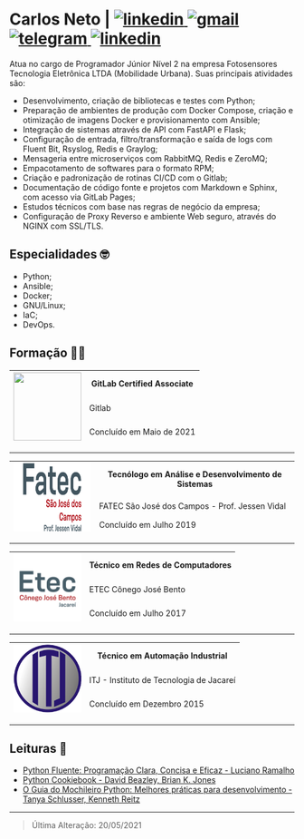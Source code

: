 # Carlos Neto | <a href="https://github.com/augustoliks/cv-latex/raw/main/cv-dev-carlos-augusto-santos-neto.pdf" target="_blank"> <img alt="linkedin" src="https://img.shields.io/badge/Curriculum Vitae-0077B5?style=for-the-badge&logoColor=green"> </a> <a href="mailto:carlos.neto.dev@gmail.com" target="_blank"> <img alt="gmail" src="https://img.shields.io/badge/Gmail-D14836?style=for-the-badge&logo=gmail&logoColor=white"> </a> <a href="https://t.me/augusto_liks" target="_blank"> <img alt="telegram" src="https://img.shields.io/badge/Telegram-2CA5E0?style=for-the-badge&logo=telegram&logoColor=white"> </a> <a href="https://www.linkedin.com/in/c-neto/" target="_blank"> <img alt="linkedin" src="https://img.shields.io/badge/LinkedIn-0077B5?style=for-the-badge&logo=linkedin&logoColor=white"> </a>

Atua no cargo de Programador Júnior Nível 2 na empresa Fotosensores Tecnologia Eletrônica LTDA (Mobilidade Urbana). Suas principais atividades são: 

- Desenvolvimento, criação de bibliotecas e testes com Python;
- Preparação de ambientes de produção com Docker Compose, criação e otimização de imagens Docker e provisionamento com Ansible;
- Integração de sistemas através de API com FastAPI e Flask;
- Configuração de entrada, filtro/transformação e saída de logs com Fluent Bit, Rsyslog, Redis e Graylog;
- Mensageria entre microserviços com RabbitMQ, Redis e ZeroMQ;
- Empacotamento de softwares para o formato RPM;
- Criação e padronização de rotinas CI/CD com o Gitlab;
- Documentação de código fonte e projetos com Markdown e Sphinx, com acesso via GitLab Pages;
- Estudos técnicos com base nas regras de negócio da empresa;
- Configuração de Proxy Reverso e ambiente Web seguro, através do NGINX com SSL/TLS.

## Especialidades :nerd_face:	

- Python;
- Ansible;
- Docker;
- GNU/Linux;
- IaC;
- DevOps.

## Formação :man_student:	

<table>
    <thead>
        <tr>
            <th rowspan="3">
                <a href="https://api.badgr.io/public/assertions/teqZe_UcTUWpEOUNjikhbQ?identity__email=carlos.neto.dev%40gmail.com">
                    <img width="120px" height="120px" src="https://api.badgr.io/public/assertions/teqZe_UcTUWpEOUNjikhbQ/image">
                </a>
            </th>
            <th>GitLab Certified Associate</th>
        </tr>
        <tr>
            <td>Gitlab</td>
        </tr>
        <tr>
            <td>Concluído em Maio de 2021</td>
        </tr>
    </thead>
</table>

---

<table>
    <thead>
        <tr>
            <th rowspan="3">
                <img width="160px" height="120px" src=".img/fatec.png">
            </th>
            <th>Tecnólogo em Análise e Desenvolvimento de Sistemas</th>
        </tr>
        <tr>
            <td>FATEC São José dos Campos - Prof. Jessen Vidal</td>
        </tr>
        <tr>
            <td>Concluído em Julho 2019</td>
        </tr>
    </thead>
</table>

--- 

<table>
    <thead>
        <tr>
            <th rowspan="3">
                <img width="120px" height="120px" src=".img/etec.png">
            </th>
            <th>Técnico em Redes de Computadores</th>
        </tr>
        <tr>
            <td>ETEC Cônego José Bento</td>
        </tr>
        <tr>
            <td>Concluído em Julho 2017</td>
        </tr>
    </thead>
</table>

---

<table>
    <thead>
        <tr>
            <th rowspan="3">
                <img width="120px" height="120px" src=".img/itj.png">
            </th>
            <th>Técnico em Automação Industrial</th>
        </tr>
        <tr>
            <td>ITJ - Instituto de Tecnologia de Jacareí</td>
        </tr>
        <tr>
            <td>Concluído em Dezembro 2015</td>
        </tr>
    </thead>
</table>

---

## Leituras :open_book:

- [Python Fluente: Programação Clara, Concisa e Eficaz - Luciano Ramalho](https://www.amazon.com.br/Python-Fluente-Programa%C3%A7%C3%A3o-Concisa-Eficaz/dp/857522462X#:~:text=O%20autor%20Luciano%20Ramalho%20apresenta,mais%20leg%C3%ADvel%20ao%20mesmo%20tempo.)
- [Python Cookiebook - David Beazley,
Brian K. Jones](https://books.google.com.br/books/about/Python_Cookbook.html?id=yhfdQgq8JF4C&redir_esc=y)
- [O Guia do Mochileiro Python: Melhores práticas para desenvolvimento - Tanya Schlusser, Kenneth Reitz](https://www.amazon.com.br/Guia-Mochileiro-Python-Melhores-desenvolvimento-ebook/dp/B07QMY2VPL)

---

> Última Alteração: 20/05/2021
